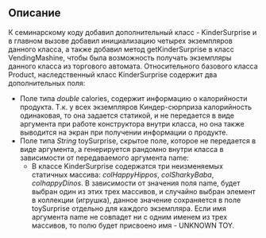 ## Описание

К семинарскому коду добавил дополнительный класс - KinderSurprise и в главном вызове добавил инициализацию четырех экземпляров данного класса, а также добавил метод  getKinderSurprise в класс VendingMashine, чтобы была возможность получать экземпляры данного класса из торгового автомата. 
Относительного базового класса Product, наследственный класс KinderSurprise содержит два дополнительных поля:

- Поле типа *double* calories, содержит информацию о калорийности продукта. Т.к. у всех экземпляров Киндер-сюрприза калорийность одинаковая, то она задается статикой, и не передается в виде аргумента при работе конструктора внутри класса, но она также выводится на экран при получении информации о продукте.
- Поле типа *String* toySurprise, скрытое поле, которое не передается в виде аргумента, а генерируется рандомно внутри класса в зависимости от передаваемого аргумента name:
    - В классе KinderSurprise содержатся три неизменяемых статичных массива: *colHappyHippos*, *colSharkyBaba*, *colhappyDinos*. В зависимости от значения поля name, будет выбран один из этих трех массивов, и случайно выбран элемент в коллекции (игрушка), данное значение сохраняется в поле toySurprise отдельно для каждого экземпляра. Если имя аргумента name не совпадет ни с одним именем из трех массивов, то полю будет присвоено имя - UNKNOWN TOY.
